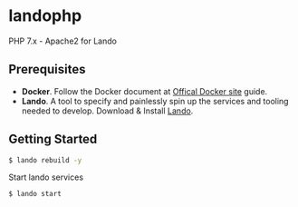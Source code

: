 # landophp
PHP 7.x - Apache2 for Lando

## Prerequisites

- **Docker**. Follow the Docker document at [Offical Docker site](https://docs.docker.com/ "Docker document") guide.
- **Lando**. A tool to specify and painlessly spin up the services and tooling needed to develop. Download & Install [Lando](https://docs.lando.dev/basics/installation.html).

## Getting Started

```sh
$ lando rebuild -y
```

Start lando services

```sh
$ lando start
```
